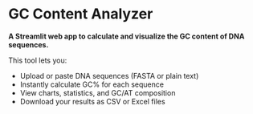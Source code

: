# GC Content Analyzer

**A Streamlit web app to calculate and visualize the GC content of DNA sequences.**

This tool lets you:
- Upload or paste DNA sequences (FASTA or plain text)
- Instantly calculate GC% for each sequence
- View charts, statistics, and GC/AT composition
- Download your results as CSV or Excel files
